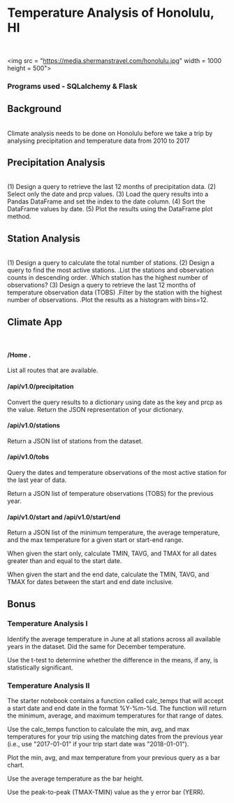 # Temperature Analysis of Honolulu, HI 
<br> 

<img src = "https://media.shermanstravel.com/honolulu.jpg" width = 1000 height = 500">

### Programs used - SQLalchemy & Flask 

## Background 
<br>
Climate analysis needs to be done on Honolulu before we take a trip by analysing precipitation and temperature data from 2010 to 2017 

## Precipitation Analysis 
<br>
    (1) Design a query to retrieve the last 12 months of precipitation data.
    (2) Select only the date and prcp values.
    (3) Load the query results into a Pandas DataFrame and set the index to the date column.
    (4) Sort the DataFrame values by date.
    (5) Plot the results using the DataFrame plot method.
    
## Station Analysis 
<br>
    (1) Design a query to calculate the total number of stations.
    (2) Design a query to find the most active stations.
           .List the stations and observation counts in descending order.
           .Which station has the highest number of observations?
    (3) Design a query to retrieve the last 12 months of temperature observation data (TOBS)
           .Filter by the station with the highest number of observations.
           .Plot the results as a histogram with bins=12.
           
## Climate App 
<br>

#### /Home .

List all routes that are available.

#### /api/v1.0/precipitation

Convert the query results to a dictionary using date as the key and prcp as the value.
Return the JSON representation of your dictionary.

#### /api/v1.0/stations

Return a JSON list of stations from the dataset.

#### /api/v1.0/tobs

Query the dates and temperature observations of the most active station for the last year of data.

Return a JSON list of temperature observations (TOBS) for the previous year.

#### /api/v1.0/start and /api/v1.0/start/end

Return a JSON list of the minimum temperature, the average temperature, and the max temperature for a given start or start-end range.

When given the start only, calculate TMIN, TAVG, and TMAX for all dates greater than and equal to the start date.

When given the start and the end date, calculate the TMIN, TAVG, and TMAX for dates between the start and end date inclusive.

## Bonus 

### Temperature Analysis I 

Identify the average temperature in June at all stations across all available years in the dataset. Did the same for December temperature.

Use the t-test to determine whether the difference in the means, if any, is statistically significant. 

### Temperature Analysis II 

The starter notebook contains a function called calc_temps that will accept a start date and end date in the format %Y-%m-%d. The function will return the minimum, average, and maximum temperatures for that range of dates.

Use the calc_temps function to calculate the min, avg, and max temperatures for your trip using the matching dates from the previous year (i.e., use "2017-01-01" if your trip start date was "2018-01-01").

Plot the min, avg, and max temperature from your previous query as a bar chart.

Use the average temperature as the bar height.

Use the peak-to-peak (TMAX-TMIN) value as the y error bar (YERR).

